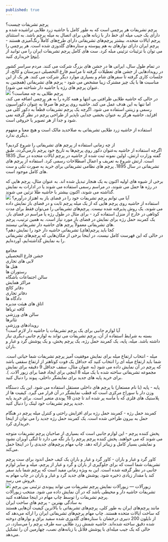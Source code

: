 ```yaml
---
published: true
---
```

پرچم تشریفات چیست؟<br>
پرچم تشریفات هر پرچمی است که به طور کامل با حاشیه زرد طلایی تراشیده شده و دارای یک جیب میله ای خط دار با زبانه هایی برای اتصال به میله پرچم باشد. به استثنای پرچم ایالات متحده، بیشتر پرچم‌های تشریفاتی دارای طرح‌های کاملاً رنگ‌آمیزی هستند - پرچم ایران دارای نوارهای به هم پیوسته و ستاره‌های گلدوزی شده است. هر پرچمی را می توان با تزئینات تزئینی مبله کرد. ست های کامل پرچم تشریفات ایران را می توانید از [اینجا](https://chapmaham.ir/%da%86%d8%a7%d9%be-%d9%be%d8%b1%da%86%d9%85-%d8%aa%d8%b4%d8%b1%db%8c%d9%81%d8%a7%d8%aa%db%8c/) خریداری کنید.
 <br>

در تمام طول سال، ایرانی ها در جشن های بزرگ شرکت می کنند. مردم سراسر کشور در رویدادهایی از جشن های تعطیلات گرفته تا مراسم فارغ التحصیلی دبیرستان و کالج، از جلسات کاری گرفته تا سفرهای شام و بسیاری موارد دیگر شرکت می کنند. هر یک از این مناسبت ها با یک چیز مشترک زیبا مشخص می شود - پرچم های تشریفاتی (همچنین به عنوان پرچم های رژه یا حاشیه دار شناخته می شود).<br>
![](https://arikehparcham.com/wp-content/uploads/2022/04/%D9%BE%D8%B1%DA%86%D9%85-%D8%AA%D8%B4%D8%B1%DB%8C%D9%81%D8%A7%D8%AA-%D9%85%D8%AE%D9%85%D9%84.jpg)
پرچم طلایی به چه معناست؟<br>
در حالی که حاشیه طلایی ظرافتی بی انتها و همه کاره را به هر پرچمی اضافه می کند، اما تنها به این هدف عمل می کند. حاشیه روی پرچم ها صرفاً به عنوان دکوراسیون رسمی و زینتی استفاده می شود. اگرچه یک پرچم تشریفات قطعاً به دکور کلی می افزاید، حاشیه هرگز به عنوان بخشی جدایی ناپذیر از طراحی پرچم در نظر گرفته نمی شود و جدا از هر تصویر یا حروفی است.<br>

استفاده از حاشیه زرد طلایی تشریفاتی به صلاحدید مالک است و هیچ معنا و مفهوم دیگری ندارد.<br>

از چه زمانی استفاده از پرچم های تشریفاتی را شروع کردیم؟<br>
اگرچه استفاده از حاشیه به‌عنوان دکور روی پرچم‌ها به تاریخ خود پرچم بازمی‌گردد، طبق گفته وزارت ارتش، اولین نمونه ثبت شده از حاشیه در پرچم ایالات متحده در سال 1835 است. ارتش شروع به تعریف و اعمال اصطلاحات رسمی کرد. استفاده از پرچم های تشریفاتی در سال 1895. پرچم های نظامی تشریفاتی برای خرید به صورت تکی و ست های کامل موجود است.<br>

برخی از شیوه های اولیه اکنون به یک هنجار تبدیل شده اند. به عنوان مثال، پرچم هایی که در رژه ها حمل می شوند، در مراسم رسمی استفاده می شوند یا در ادارات به نمایش گذاشته می شوند، اکنون بیشتر با حاشیه طلا تزئین می شوند.<br>
![](https://arikehparcham.com/wp-content/uploads/2022/04/%D9%87%D8%B2%DB%8C%D9%86%D9%87-%DA%86%D8%A7%D9%BE-%D9%BE%D8%B1%DA%86%D9%85-%D8%AA%D8%B4%D8%B1%DB%8C%D9%81%D8%A7%D8%AA-%D9%85%D8%AE%D9%85%D9%84.jpg)
آیا می توانم پرچم تشریفات خود را در فضای باز به اهتزاز درآورم؟<br>
استفاده از حاشیه روی پرچم هایی که از یک میله پرچم ثابت و در فضای باز نمایش داده می شوند، یک روش پذیرفته شده نیست. پرچم‌های تشریفاتی را می‌توان فقط برای مدت کوتاهی در خارج از منزل استفاده کرد - برای مثال در طول رژه یا مراسم در فضای باز. یک کمربند حمل رژه برای نمایش در فضای باز مورد نیاز است. به همین ترتیب، پرچم های تشریفاتی معمولاً پرچم های حاشیه دار تشریفاتی نیستند.<br>
کجا باید پرچم(های) تشریفاتی حاشیه دار خود را نمایش دهم؟<br>
در حالی که این فهرست کامل نیست، در اینجا برخی از مکان‌هایی که پرچم‌های تشریفاتی را به نمایش گذاشته‌ایم، آورده‌ایم.<br>

مجامع<br>
جشن فارغ التحصیلی<br>
لابی های تجاری<br>
هتل ها<br>
رستوران ها<br>
سالن اجتماعات باشگاه<br>
مراکز همایش<br>
دفاتر کالج<br>
دفاتر تجاری<br>
دادگاه ها<br>
اتاق های هیئت مدیره<br>
کافه تریاها<br>
سالن های ورزشی<br>
تئاترها<br>
رویدادهای ورزشی<br>
آیا لوازم جانبی برای یک پرچم تشریفات یا حاشیه دار لازم است؟<br>
بسته به شرایط استفاده از آن، پرچم تشریفات می تواند به لوازم جانبی دیگری نیاز داشته باشد. میله، پایه، یک کمربند حمل رژه، یک پرچم پخش، و یک پوشش گرد و غبار و باران.<br>

میله - انتخاب ارتفاع میله برای نمایش موفقیت آمیز پرچم تشریفات شما حیاتی است. شما باید ارتفاع میله ای را انتخاب کنید که حداقل یک فوت کوتاهتر از ارتفاع سقفی باشد که پرچم در آن نمایش داده می شود (به عنوان مثال، سقف حداقل 9 دقیقه برای نمایش مجموعه تشریفاتی ساخته شده با یک میله 8 اینچی برای ایجاد فضا برای زیور آلات. ). برای خرید پایه های جدید برای نمایشگر داخلی، پیوند را دنبال کنید.<br>

پایه - پایه (با نام مستعار) با پرچم های داخلی مستقل استفاده می شود. این یک دستگاه وزن دار با سوراخ مرکزی است که قطب نمایشگر در آن قرار می گیرد. کیفیت ها از پلاستیک های فلزی که با ماسه پر شده اند تا چدن 18 پوندی متغیر است. برای خرید پایه جدید پرچم تشریفات خود لینک را دنبال کنید.<br>

کمربند حمل رژه - کمربند حمل رژه برای افزایش راحتی و کنترل میله پرچم در هنگام حمل به بیرون طراحی شده است. یک کمربند حمل رژه جدید را می توان از اینجا خریداری کرد.<br>

پخش کننده پرچم - این لوازم جانبی است که بسیاری از صاحبان پرچم تشریفات متوجه می شوند که می خواهند. پخش کننده پرچم پرچم را باز نگه می دارد تا لنگی آویزان نشود و نمایشی بسیار کامل و زیباتر ارائه دهد. چاپ مهام پرچم‌های جدیدی را در اینجا حمل می‌کند.<br>

کاور گرد و غبار و باران - کاور گرد و غبار و باران یک کیف حمل اندود برای ست پرچم تشریفات شما است که برای جلوگیری از باران و گرد و غبار از پرچم، میله و سایر لوازم جانبی در نظر گرفته شده است. این به ویژه زمانی مفید است که پرچم شما باید سفر کند یا مقدار زیادی ذخیره شود. پوشش های جدید گرد و غبار و باران در چاپ مهام به فروش می رسد.<br>
![](https://arikehparcham.com/wp-content/uploads/2022/04/%DA%86%D8%A7%D9%BE-%D8%B3%DB%8C%D9%84%DB%8C%DA%A9-%D9%88-%D8%AF%DB%8C%D8%AC%DB%8C%D8%AA%D8%A7%D9%84-%D8%AA%D9%88%D9%84%DB%8C%D8%AF-%D9%BE%D8%B1%DA%86%D9%85-%D8%B3%D9%BE%D8%A7%D9%87.jpg)
زیورآلات — زیورآلات نمایش پرچم تشریفات می تواند پیوندی تزئینی بین پرچم تشریفات حاشیه دار و محیطی باشد که در آن نمایش داده می شود. منتخب زیورآلات پرچم تشریفات را توسط چاپ مهام در اینجا مشاهده کنید.<br>
به سادگی بهترین - پرچم های ساخت ایران<br>
مانند پرچم‌های ایران به طور کلی، پرچم‌های تشریفاتی با بالاترین کیفیت آن‌هایی هستند که ساخت ایالات متحده هستند. چاپ مهام پرچم‌های تشریفاتی ایران را ارائه می‌دهد که از نایلون 200 دنیری درخشان با ستاره‌های گلدوزی شده سفید براق و نوارهای دوخته شده دقیق ساخته شده‌اند. حاشیه شمش زرد طلایی سه طرف پرچم را می‌سازد، در حالی که یک جیب میله‌ای با پوشش فلانل با زبانه‌های نصب، چهارمین آن را تشکیل می‌دهد.
